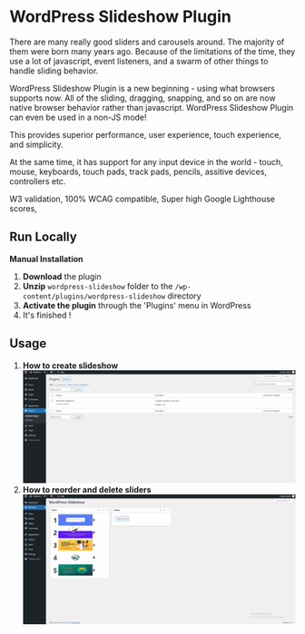  
# WordPress Slideshow Plugin  
There are many really good sliders and carousels around. The majority of them were born many years ago. Because of the limitations of the time, they use a lot of javascript, event listeners, and a swarm of other things to handle sliding behavior.

WordPress Slideshow Plugin is a new beginning - using what browsers supports now. All of the sliding, dragging, snapping, and so on are now native browser behavior rather than javascript. WordPress Slideshow Plugin can even be used in a non-JS mode!


This provides superior performance, user experience, touch experience, and simplicity.

At the same time, it has support for any input device in the world - touch, mouse, keyboards, touch pads, track pads, pencils, assitive devices, controllers etc.

W3 validation, 100% WCAG compatible, Super high Google Lighthouse scores, 

 
## Run Locally  

**Manual Installation**

1. **Download** the plugin
1. **Unzip** `wordpress-slideshow` folder to the `/wp-content/plugins/wordpress-slideshow` directory
1. **Activate the plugin** through the 'Plugins' menu in WordPress
1. It's finished !


## Usage
 1. **How to create slideshow**
![](demo.gif)
 1. **How to reorder and delete sliders**
 ![](demo2.gif)


